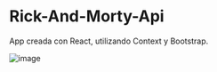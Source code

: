 # Rick-And-Morty-Api

App creada con React, utilizando Context y Bootstrap.

![image](https://user-images.githubusercontent.com/69600641/200100080-c6fda553-7628-4496-82e5-10e65095c5b6.png)


